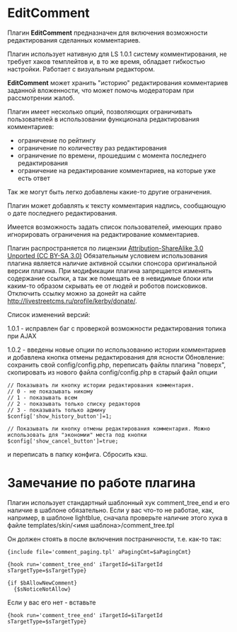 EditComment
===========

Плагин <strong>EditComment</strong> предназначен для включения возможности редактирования сделанных  комментариев.<cut>

Плагин использует нативную для LS 1.0.1 систему комментирования, не требует хаков  темплейтов и, в то же время, обладает гибкостью настройки. Работает с визуальным редактором.

<strong>EditComment</strong> может хранить "историю" редактирования комментариев заданной вложенности, что может помочь модераторам при рассмотрении жалоб.

Плагин имеет несколько опций, позволяющих ограничивать пользователей в использовании функционала редактирования комментариев:

- ограничение по рейтингу
- ограничение по количеству раз редактирования
- ограничение по времени, прошедшим с момента последнего редактирования
- ограничение на редактирование комментариев, на которые уже есть ответ

Так же могут быть легко добавлены какие-то другие ограничения.

Плагин может добавлять к тексту комментария надпись, сообщающую о дате последнего редактирования.

Имеется возможность задать список пользователей, имеющих право игнорировать ограничения на редактирование комментариев.

Плагин распространяется по лицензии <a href="http://creativecommons.org/licenses/by-sa/3.0/deed.ru">Attribution-ShareAlike 3.0 Unported (CC BY-SA 3.0)</a>
Обязательным условием использования плагина является наличие активной ссылки спонсора оригинальной версии плагина. При модификации плагина запрещается изменять содержание ссылки, а так же помещать ее в невидимые блоки или каким-то образом скрывать ее от людей и роботов поисковиков. Отключить ссылку можно за донейт на сайте <a href="http://livestreetcms.ru/profile/kerby/donate/">http://livestreetcms.ru/profile/kerby/donate/</a>.


Список изменений версий:

1.0.1 - исправлен баг с проверкой возможности редактирования топика при AJAX

1.0.2 - введены новые опции по использованию истории комментариев и добавлена кнопка отмены редактирования для ясности
Обновление: сохранить свой config/config.php, переписать файлы плагина "поверх", скопировать из нового файла config/config.php в старый файл опции 
```
// Показывать ли кнопку истории редактирования комментария.
// 0 - не показывать никому
// 1 - показывать всем
// 2 - показывать только списку редакторов
// 3 - показывать только админу
$config['show_history_button']=1;

// Показывать ли кнопку отмены редактирования комментария. Можно использовать для "экономии" места под кнопки
$config['show_cancel_button']=true;
```
и переписать в папку конфига. Сбросить кэш.

Замечание по работе плагина
===========================

Плагин использует стандартный шаблонный хук comment_tree_end и его наличие в шаблоне обязательно. Если у вас что-то не работае, как, например, в шаблоне lightblue, сначала проверьте наличие этого хука в файле templates/skin/<имя шаблона>/comment_tree.tpl

Он должен стоять в после включения постраничности, т.е. как-то так:

```smarty
{include file='comment_paging.tpl' aPagingCmt=$aPagingCmt}

{hook run='comment_tree_end' iTargetId=$iTargetId sTargetType=$sTargetType}

{if $bAllowNewComment}
  {$sNoticeNotAllow}
```  

Если у вас его нет - вставьте

```smarty
{hook run='comment_tree_end' iTargetId=$iTargetId sTargetType=$sTargetType}
```  
